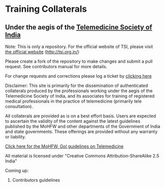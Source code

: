 # Training Collaterals
## Under the aegis of the [Telemedicine Society of India](http://tsi.org.in/)
Note: This is only a repository. For the official website of TSI, please visit [the official website](http://tsi.org.in/) (http://tsi.org.in/)

Please create a fork of the repository to make changes and submit a pull request. See contributors manual for more details.

For change requests and corrections please log a ticket by [clicking here](https://github.com/tms-india/training/issues)

Disclaimer:
This site is primarily for the dissemination of authenticated collaterals produced by the professionals working under the aegis of the Telemedicine Society of India, and its associates for training of registered medical professionals in the practice of telemedicine (primarily tele consultation).

All collaterals are provided as is on a best effort basis. Users are expected to ascertain the validity of the content against the latest guidelines published by the MoHFW and other departments of the Government of India and state governments. These offerings are provided without any warranty or liability.

[Click here for the MoHFW, GoI guidelines on Telemedicine](https://www.mohfw.gov.in/pdf/Telemedicine.pdf)

All material is licensed under "Creative Commons Attribution-ShareAlike 2.5 India"

Coming up:
1. Contributors guidelines
